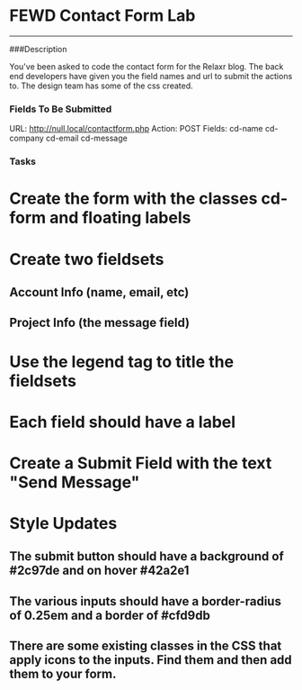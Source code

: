 # FEWD Contact Form Lab

---


###Description

You've been asked to code the contact form for the Relaxr blog.  The back end developers have given you the field names and url to submit the actions to.  The design team has some of the css created.


### Fields To Be Submitted

URL: http://null.local/contactform.php
Action: POST
Fields:
cd-name
cd-company
cd-email
cd-message


### Tasks

# Create the form with the classes cd-form and floating labels
# Create two fieldsets
## Account Info (name, email, etc)
## Project Info (the message field)
# Use the legend tag to title the fieldsets
# Each field should have a label
# Create a Submit Field with the text "Send Message"
# Style Updates
## The submit button should have a background of #2c97de and on hover #42a2e1
## The various inputs should have a border-radius of 0.25em and a border of #cfd9db
## There are some existing classes in the CSS that apply icons to the inputs.  Find them and then add them to your form. 